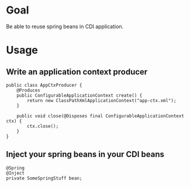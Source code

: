# Goal

Be able to reuse spring beans in CDI application.

# Usage
## Write an application context producer

    public class AppCtxProducer {
        @Produces
        public ConfigurableApplicationContext create() {
            return new ClassPathXmlApplicationContext("app-ctx.xml");
        }

        public void close(@Disposes final ConfigurableApplicationContext ctx) {
            ctx.close();
        }
    }

## Inject your spring beans in your CDI beans

    @Spring
    @Inject
    private SomeSpringStuff bean;

